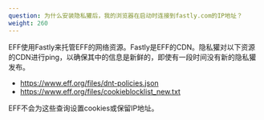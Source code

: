 ```yaml
---
question: 为什么安装隐私獾后，我的浏览器在启动时连接到fastly.com的IP地址？
weight: 260
---
```


EFF使用Fastly来托管EFF的网络资源。Fastly是EFF的CDN。隐私獾对以下资源的CDN进行ping，以确保其中的信息是新鲜的，即使有一段时间没有新的隐私獾发布。

* https://www.eff.org/files/dnt-policies.json
* https://www.eff.org/files/cookieblocklist_new.txt

EFF不会为这些查询设置cookies或保留IP地址。

